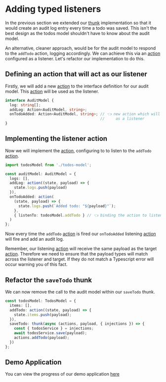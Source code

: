 # Adding typed listeners

In the previous section we extended our [thunk](/docs/api/thunk) implementation so that it would create an audit log entry every time a todo was saved. This isn't the best design as the todos model shouldn't have to know about the audit model.

An alternative, cleaner approach, would be for the audit model to respond to the `addTodo` action, logging accordingly. We can achieve this via an [action](/docs/api/action) configured as a listener. Let's refactor our implementation to do this.

## Defining an action that will act as our listener

Firstly, we will add a new [action](/docs/api/action) to the interface definition for our audit model. This [action](/docs/api/action) will be used as the listener.

```typescript
interface AuditModel {
  log: string[];
  addLog: Action<AuditModel, string>;
  onTodoAdded: Action<AuditModel, string>; // 👈 new action which will be used
                                           //     as a listener
}
```

## Implementing the listener action

Now we will implement the [action](/docs/api/action), configuring to to listen to the `addTodo` [action](/docs/api/action).

```typescript
import todosModel from './todos-model';

const auditModel: AuditModel = {
  logs: [],
  addLog: action((state, payload) => {
    state.logs.push(payload)
  }),
  onTodoAdded: action(
    (state, payload) => {
      state.logs.push(`Added todo: "${payload}"`);
    },
    { listenTo: todosModel.addTodo } // 👈 binding the action to listen to.
  )
};
```

Now every time the `addTodo` [action](/docs/api/action) is fired our `onTodoAdded` listening [action](/docs/api/action) will fire and add an audit log.

Remember, our listening [action](/docs/api/action) will receive the same payload as the target [action](/docs/api/action). Therefore we need to ensure that the payload types will match across the listener and target. If they do not match a Typescript error will occur warning you of this fact.

## Refactor the `saveTodo` thunk

We can now remove the call to the audit model within our `saveTodo` thunk.

```typescript
const todosModel: TodosModel = {
  items: [],
  addTodo: action((state, payload) => {
    state.items.push(payload);
  }),
  saveTodo: thunk(async (actions, payload, { injections }) => {
    const { todosService } = injections;
    await todosService.save(payload);
    actions.addTodo(payload);
  })
};
```

## Demo Application

You can view the progress of our demo application [here](https://codesandbox.io/s/easy-peasytypescript-tutorialtyped-listeners-2sybi)